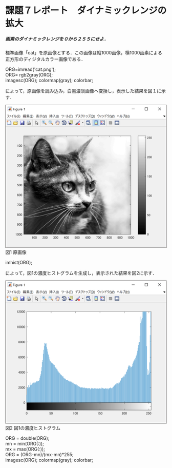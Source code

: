 # 課題７レポート　ダイナミックレンジの拡大
##### 画素のダイナミックレンジを０から２５５にせよ．
標準画像「cat」を原画像とする．この画像は縦1000画像，横1000画素による正方形のディジタルカラー画像である．

ORG=imread('cat.png');  
ORG= rgb2gray(ORG);  
imagesc(ORG); colormap(gray); colorbar;

によって，原画像を読み込み，白黒濃淡画像へ変換し，表示した結果を図１に示す．

![原画像](https://github.com/ReoOgawa/Image-processing-Report/blob/master/Image/Report-07/01.png?raw=true)  
図1 原画像

imhist(ORG);  

によって，図1の濃度ヒストグラムを生成し，表示された結果を図2に示す．

![原画像](https://github.com/ReoOgawa/Image-processing-Report/blob/master/Image/Report-07/02.png?raw=true)  
図2 図1の濃度ヒストグラム

ORG = double(ORG);  
mn = min(ORG(:));  
mx = max(ORG(:));  
ORG = (ORG-mn)/(mx-mn)*255;  
imagesc(ORG); colormap(gray); colorbar;
